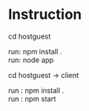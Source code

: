 # Instruction 
cd hostguest

run: npm install .\
run: node app 

cd hostguest -> client 

run : npm install .\
run : npm start 


